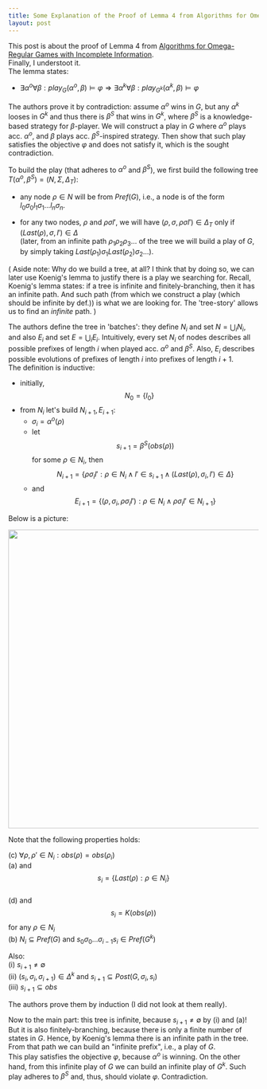 ```yaml
---
title: Some Explanation of the Proof of Lemma 4 from Algorithms for Omega-Regular Games with Incomlete Information
layout: post
---
```


This post is about the proof of Lemma 4 from [Algorithms for Omega-Regular Games with Incomplete Information](http://www.eecs.berkeley.edu/Pubs/TechRpts/2006/EECS-2006-89.pdf).   
Finally, I understoot it.   
The lemma states:

- $\exists \alpha^o \forall \beta: play_G(\alpha^o,\beta) \models \varphi
  \Rightarrow
  \exists \alpha^k \forall \beta: play_{G^k}(\alpha^k,\beta) \models \varphi$

The authors prove it by contradiction:
assume $\alpha^o$ wins in $G$, but any $\alpha^k$ looses in $G^k$ and thus
there is $\beta^S$ that wins in $G^k$,
where $\beta^S$ is a knowledge-based strategy for $\beta$-player.
We will construct a play in $G$ where $\alpha^o$ plays acc. $\alpha^o$,
and $\beta$ plays acc. $\beta^S$-inspired strategy.
Then show that such play satisfies the objective $\varphi$ and does not satisfy it,
which is the sought contradiction.

To build the play (that adheres to $\alpha^o$ and $\beta^S$),
we first build the following tree $T(\alpha^o,\beta^S) = (N,\Sigma,\Delta_T)$:

- any node $\rho \in N$ will be from $Pref(G)$,
  i.e., a node is of the form $l_0 \sigma_0 l_1 \sigma_1 ... l_n \sigma_n$.

- for any two nodes, $\rho$ and $\rho \sigma l'$,
  we will have $(\rho, \sigma, \rho\sigma l') \in \Delta_T$
  only if $(Last(\rho), \sigma, l') \in \Delta$     
  (later, from an infinite path $\rho_1 \rho_2 \rho_3 ...$
   of the tree we will build a play of $G$,
   by simply taking $Last(\rho_1)\sigma_1 Last(\rho_2) \sigma_2 ...$).

(
Aside note: Why do we build a tree, at all?
I think that by doing so, we can later use Koenig's lemma to justify
there is a play we searching for.
Recall, Koenig's lemma states: if a tree is infinite and finitely-branching,
then it has an infinite path.
And such path (from which we construct a play (which should be infinite by def.))
is what we are looking for.
The 'tree-story' allows us to find an _infinite_ path.
)

The authors define the tree in 'batches':
they define $N_i$ and set $N = \bigcup_i N_i$,
and also $E_i$ and set $E= \bigcup_i E_i$.
Intuitively, every set $N_i$ of nodes describes all possible prefixes of length $i$
when played acc. $\alpha^o$ and $\beta^S$.
Also, $E_i$ describes possible evolutions of prefixes of length $i$ into prefixes
of length $i+1$.    
The definition is inductive:

- initially, $$N_0 = \{ l_0 \}$$
- from $N_i$ let's build $N_{i+1}, E_{i+1}$:
  - $\sigma_i = \alpha^o(\rho)$
  - let $$s_{i+1} = \beta^S(obs(\rho))$$ for some $\rho \in N_i$,
    then $$N_{i+1} = \{\rho \sigma_i l' : \rho \in N_i \land l' \in s_{i+1} \land (Last(\rho), \sigma_i,l') \in \Delta \}$$
  - and $$E_{i+1} = \{ (\rho, \sigma_i, \rho\sigma_i l') : \rho \in N_i \land \rho\sigma_i l' \in N_{i+1} \}$$

Below is a picture:

<img src="{{site.url}}/assets/lemma4-tree-def.jpg" width="600px"/>

Note that the following properties holds:

(c) $\forall \rho, \rho' \in N_i: obs(\rho) = obs(\rho_i)$    
(a) and $$s_i = \{ Last(\rho) : \rho \in N_i \}$$      
(d) and $$s_i = K(obs(\rho))$$ for any $\rho \in N_i$       
(b) $N_i \subseteq Pref(G)$ and $s_0 \sigma_0 ... \sigma_{i-1} s_i \in Pref(G^k)$     

Also:    
(i) $s_{i+1} \neq \emptyset$    
(ii) $(s_i, \sigma_i, \sigma_{i+1}) \in \Delta^k$ and $s_{i+1} \subseteq Post(G, \sigma_i, s_i)$      
(iii) $s_{i+1} \subseteq obs$

The authors prove them by induction (I did not look at them really).   

Now to the main part:
this tree is infinite, because $s_{i+1} \neq \emptyset$ by (i) and (a)!
But it is also finitely-branching, because there is only a finite number
of states in $G$.
Hence, by Koenig's lemma there is an infinite path in the tree.   
From that path we can build an "infinite prefix", i.e., a play of $G$.   
This play satisfies the objective $\varphi$, because $\alpha^o$ is winning.
On the other hand, from this infinite play of $G$ we can build
an infinite play of $G^k$.
Such play adheres to $\beta^S$ and, thus, should violate $\varphi$.
Contradiction.
